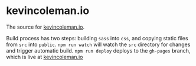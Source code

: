 # kevincoleman.io

The source for [kevincoleman.io](https://kevincoleman.io).

Build process has two steps: building `sass` into `css`, and copying static files from `src` into `public`. `npm run watch` will watch the `src` directory for changes and trigger automatic build. `npm run deploy` deploys to the `gh-pages` branch, which is live at [kevincoleman.io](https://kevincoleman.io)
